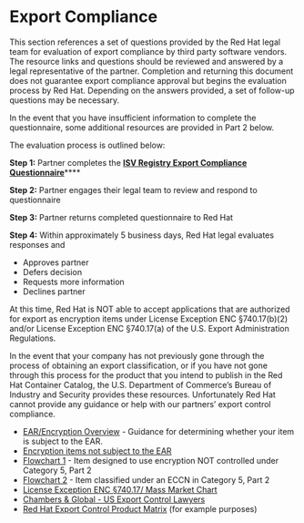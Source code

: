 # Export Compliance

This section references a set of questions provided by the Red Hat legal team for evaluation of export compliance by third party software vendors. The resource links and questions should be reviewed and answered by a legal representative of the partner. Completion and returning this document does not guarantee export compliance approval but begins the evaluation process by Red Hat. Depending on the answers provided, a set of follow-up questions may be necessary.

In the event that you have insufficient information to complete the questionnaire, some additional resources are provided in Part 2 below.

The evaluation process is outlined below:

**Step 1:** Partner completes the [**ISV Registry Export Compliance Questionnaire**](https://docs.google.com/forms/d/e/1FAIpQLSczOO7juMCE2KN3aG7C9LK8a3KKIDVRsreebrU4CxGeLSvzhg/viewform?c=0&w=1)\*\*\*\*

**Step 2:** Partner engages their legal team to review and respond to questionnaire

**Step 3:** Partner returns completed questionnaire to Red Hat

**Step 4:** Within approximately 5 business days, Red Hat legal evaluates responses and

* Approves partner
* Defers decision
* Requests more information
* Declines partner

At this time, Red Hat is NOT able to accept applications that are authorized for export as encryption items under License Exception ENC §740.17\(b\)\(2\) and/or License Exception ENC §740.17\(a\) of the U.S. Export Administration Regulations.

In the event that your company has not previously gone through the process of obtaining an export classification, or if you have not gone through this process for the product that you intend to publish in the Red Hat Container Catalog, the U.S. Department of Commerce’s Bureau of Industry and Security provides these resources. Unfortunately Red Hat cannot provide any guidance or help with our partners’ export control compliance.

* [EAR/Encryption Overview](https://bis.doc.gov/index.php/1-encryption-items-not-subject-to-the-ear/15-policy-guidance/encryption) - Guidance for determining whether your item is subject to the EAR.
* [Encryption items not subject to the EAR](https://bis.doc.gov/index.php/1-encryption-items-not-subject-to-the-ear)
* [Flowchart 1](https://bis.doc.gov/index.php/documents/new-encryption/1654-flowchart1/file) - Item designed to use encryption NOT controlled under Category 5, Part 2
* [Flowchart 2](https://bis.doc.gov/index.php/documents/new-encryption/1655-flowchart-2-1/file) - Item classified under an ECCN in Category 5, Part 2
* [License Exception ENC §740.17/ Mass Market Chart](https://bis.doc.gov/index.php/documents/new-encryption/1651-740-17-enc-table/file)
* [Chambers & Global - US Export Control Lawyers](http://www.chambersandpartners.com/12788/525/editorial/5/1)
* [Red Hat Export Control Product Matrix](https://www.redhat.com/en/about/export-control-product-matrix) \(for example purposes\)

